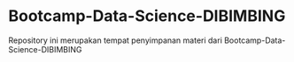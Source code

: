 # Bootcamp-Data-Science-DIBIMBING
Repository ini merupakan tempat penyimpanan materi dari Bootcamp-Data-Science-DIBIMBING

